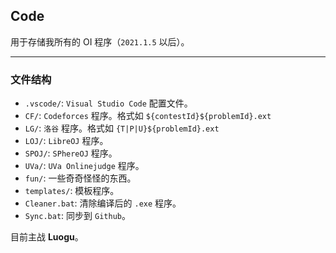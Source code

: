 ## Code

用于存储我所有的 OI 程序（`2021.1.5` 以后）。

---

### 文件结构
- `.vscode/`: `Visual Studio Code` 配置文件。
- `CF/`: `Codeforces` 程序。格式如 `${contestId}${problemId}.ext`
- `LG/`: `洛谷` 程序。格式如 `{T|P|U}${problemId}.ext`
- `LOJ/`: `LibreOJ` 程序。
- `SPOJ/`: `SPhereOJ` 程序。
- `UVa/`: `UVa Onlinejudge` 程序。
- `fun/`: 一些奇奇怪怪的东西。
- `templates/`: 模板程序。
- `Cleaner.bat`: 清除编译后的 `.exe` 程序。
- `Sync.bat`: 同步到 `Github`。

目前主战 **Luogu**。
